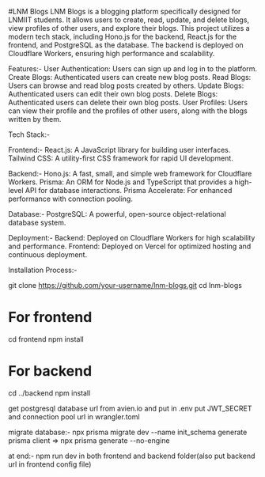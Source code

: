 #LNM Blogs
LNM Blogs is a blogging platform specifically designed for LNMIIT students. It allows users to create, read, update, and delete blogs, view profiles of other users, and explore their blogs. This project utilizes a modern tech stack, including Hono.js for the backend, React.js for the frontend, and PostgreSQL as the database. The backend is deployed on Cloudflare Workers, ensuring high performance and scalability.

Features:-
User Authentication: Users can sign up and log in to the platform.
Create Blogs: Authenticated users can create new blog posts.
Read Blogs: Users can browse and read blog posts created by others.
Update Blogs: Authenticated users can edit their own blog posts.
Delete Blogs: Authenticated users can delete their own blog posts.
User Profiles: Users can view their profile and the profiles of other users, along with the blogs written by them.


Tech Stack:-

Frontend:-
React.js: A JavaScript library for building user interfaces.
Tailwind CSS: A utility-first CSS framework for rapid UI development.

Backend:-
Hono.js: A fast, small, and simple web framework for Cloudflare Workers.
Prisma: An ORM for Node.js and TypeScript that provides a high-level API for database interactions.
Prisma Accelerate: For enhanced performance with connection pooling.

Database:-
PostgreSQL: A powerful, open-source object-relational database system.

Deployment:-
Backend: Deployed on Cloudflare Workers for high scalability and performance.
Frontend: Deployed on Vercel for optimized hosting and continuous deployment.



Installation Process:-

git clone https://github.com/your-username/lnm-blogs.git
cd lnm-blogs

# For frontend 
cd frontend
npm install

# For backend
cd ../backend
npm install

get postgresql database url from avien.io and put in .env
put JWT_SECRET and connection pool url in wrangler.toml

migrate database:- npx prisma migrate dev --name init_schema
generate prisma client => npx prisma generate --no-engine


at end:-
npm run dev in both frontend and backend folder(also put backend url in frontend config file)


